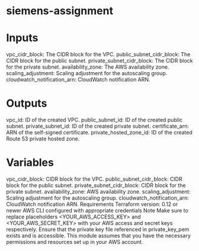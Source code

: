 # siemens-assignment

# Inputs

vpc_cidr_block: The CIDR block for the VPC.
public_subnet_cidr_block: The CIDR block for the public subnet.
private_subnet_cidr_block: The CIDR block for the private subnet.
availability_zone: The AWS availability zone.
scaling_adjustment: Scaling adjustment for the autoscaling group.
cloudwatch_notification_arn: CloudWatch notification ARN.

# Outputs

vpc_id: ID of the created VPC.
public_subnet_id: ID of the created public subnet.
private_subnet_id: ID of the created private subnet.
certificate_arn: ARN of the self-signed certificate.
private_hosted_zone_id: ID of
the created Route 53 private hosted zone.

# Variables

vpc_cidr_block: CIDR block for the VPC.
public_subnet_cidr_block: CIDR block for the public subnet.
private_subnet_cidr_block: CIDR block for the private subnet.
availability_zone: AWS availability zone.
scaling_adjustment: Scaling adjustment for the autoscaling group.
cloudwatch_notification_arn: CloudWatch notification ARN.
Requirements
Terraform version: 0.12 or newer
AWS CLI configured with appropriate credentials
Note
Make sure to replace placeholders <YOUR_AWS_ACCESS_KEY> and <YOUR_AWS_SECRET_KEY> with your AWS access and secret keys respectively.
Ensure that the private key file referenced in private_key_pem exists and is accessible.
This module assumes that you have the necessary permissions and resources set up in your AWS account.
